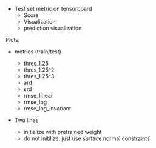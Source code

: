 * Test set metric on tensorboard
    * Score
    * Visualization
    * prediction visualization
    
Plots:

* metrics (train/test)
    * thres_1.25
    * thres_1.25^2
    * thres_1.25^3
    * ard
    * srd
    * rmse_linear
    * rmse_log
    * rmse_log_invariant
    
* Two lines
    * initialize with pretrained weight
    * do not initilize, just use surface normal constraints
